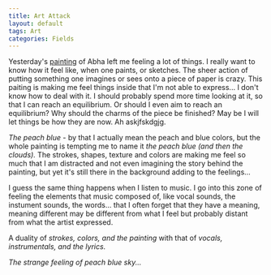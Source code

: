 ```yaml
---
title: Art Attack
layout: default
tags: Art
categories: Fields
---
```


Yesterday's [painting](/artreview/2024/05/20/peach_blue_clouds.html) of Abha left me feeling a lot of things. I really want to know how it feel like, when one paints, or sketches. The sheer action of putting something one imagines or sees onto a piece of paper is crazy. This paiting is making me feel things inside that I'm not able to express... I don't know how to deal with it. I should probably spend more time looking at it, so that I can reach an equilibrium. Or should I even aim to reach an equilibrium?  Why should the charms of the piece be finished? May be I will let things be how they are now. Ah askjfskdgjg. 

_The peach blue_ - by that I actually mean the peach and blue colors, but the whole painting is tempting me to name it _the peach blue (and then the clouds)._ The strokes, shapes, texture and colors are making me feel so much that I am distracted and not even imagining the story behind the painting, but yet it's still there in the background adding to the feelings...

I guess the same thing happens when I listen to music. I go into this zone of feeling the elements that music composed of, like vocal sounds, the instument sounds, the words... that I often forget that they have a meaning, meaning different may be different from what I feel but probably distant from what the artist expressed.

A duality of _strokes, colors, and the painting_ with that of _vocals, instrumentals, and the lyrics._ 

_The strange feeling of peach blue sky..._
